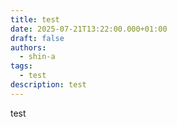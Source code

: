 ```yaml
---
title: test
date: 2025-07-21T13:22:00.000+01:00
draft: false
authors:
  - shin-a
tags:
  - test
description: test
---
```

test
